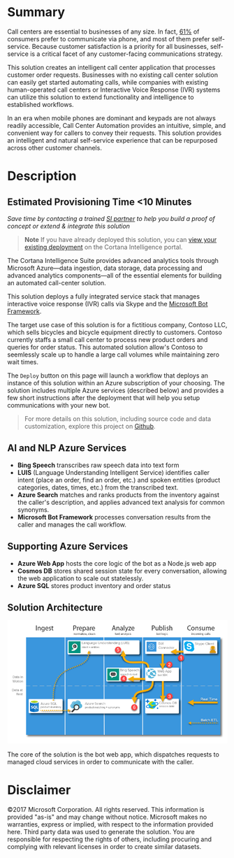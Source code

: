 # Summary
Call centers are essential to businesses of any size. In fact, [61%][1] of consumers prefer to communicate via phone, and most of them prefer self-service. Because customer satisfaction is a priority for all businesses, self-service is a critical facet of any customer-facing communications strategy.

This solution creates an intelligent call center application that processes customer order requests. Businesses with no existing call center solution can easily get started automating calls, while companies with existing human-operated call centers or Interactive Voice Response (IVR) systems can utilize this solution to extend functionality and intelligence to established workflows.

In an era when mobile phones are dominant and keypads are not always readily accessible, Call Center Automation provides an intuitive, simple, and convenient way for callers to convey their requests. This solution provides an intelligent and natural self-service experience that can be repurposed across other customer channels.

# Description
## Estimated Provisioning Time **<10 Minutes**
*Save time by contacting a trained [SI partner][3] to help you build a proof of concept or extend & integrate this solution*
> **Note** If you have already deployed this solution, you can [view your existing deployment][2] on the Cortana Intelligence portal.

The Cortana Intelligence Suite provides advanced analytics tools through Microsoft Azure—data ingestion, data storage, data processing and advanced analytics components—all of the essential elements for building an automated call-center solution.

This solution deploys a fully integrated service stack that manages interactive voice response (IVR) calls via Skype and the [Microsoft Bot Framework][5].

The target use case of this solution is for a fictitious company, Contoso LLC, which sells bicycles and bicycle equipment directly to customers. Contoso currently staffs a small call center to process new product orders and queries for order status. This automated solution allow's Contoso to seemlessly scale up to handle a large call volumes while maintaining zero wait times.

The `Deploy` button on this page will launch a workflow that deploys an instance of this solution within an Azure subscription of your choosing. The solution includes multiple Azure services (described below) and provides a few short instructions after the deployment that will help you setup communications with your new bot.

> For more details on this solution, including source code and data customization, explore this project on [Github][4].

## AI and NLP Azure Services
* **Bing Speech** transcribes raw speech data into text form
* **LUIS** (Language Understanding Intelligent Service) identifies caller intent (place an order, find an order, etc.) and spoken entities (product categories, dates, times, etc.) from the transcribed text.
* **Azure Search** matches and ranks products from the inventory against the caller's description, and applies advanced text analysis for common synonyms.
* **Microsoft Bot Framework** processes conversation results from the caller and manages the call workflow.

## Supporting Azure Services
* **Azure Web App** hosts the core logic of the bot as a Node.js web app
* **Cosmos DB** stores shared session state for every conversation, allowing the web application to scale out statelessly.
* **Azure SQL** stores product inventory and order status

## Solution Architecture
![Architecture diagram][IMG1]

The core of the solution is the bot web app, which dispatches requests to managed cloud services in order to communicate with the caller.

# Disclaimer
©2017 Microsoft Corporation. All rights reserved. This information is provided "as-is" and may change without notice. Microsoft makes no warranties, express or implied, with respect to the information provided here. Third party data was used to generate the solution. You are responsible for respecting the rights of others, including procuring and complying with relevant licenses in order to create similar datasets. 

[IMG1]: ../../assets/arch.png
[1]: https://www.talkdesk.com/blog/10-customer-services-statistics-for-call-center-supervisors/
[2]: https://start.cortanaintelligence.com/Deployments?type=ciqs-call-center-automation
[3]: https://aka.ms/callcenter-sipartners
[4]: https://github.com/Azure/cortana-intelligence-call-center-solution
[5]: https://dev.botframework.com/